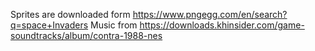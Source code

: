 

Sprites are downloaded form https://www.pngegg.com/en/search?q=space+Invaders
Music from https://downloads.khinsider.com/game-soundtracks/album/contra-1988-nes